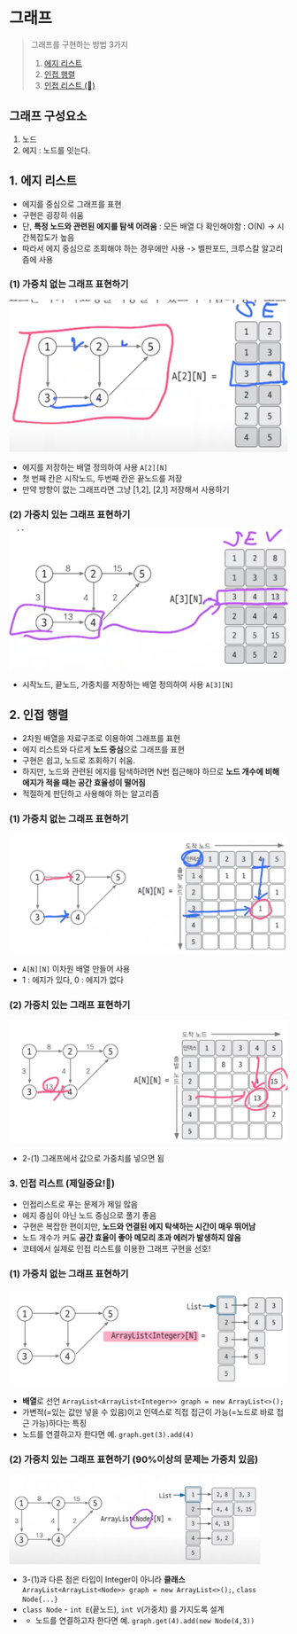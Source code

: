 # 그래프
> 그래프를 구현하는 방법 3가지
> 1. [에지 리스트](#1-에지-리스트)
> 2. [인접 행렬](#2-인접-행렬)
> 3. [인접 리스트 (🤩)](#3-인접-리스트-제일중요)

## 그래프 구성요소
1. 노드
2. 에지 : 노드를 잇는다.

## 1. 에지 리스트
- 에지를 중심으로 그래프를 표현
- 구현은 굉장히 쉬움
- 단, **특정 노드와 관련된 에지를 탐색 어려움** : 모든 배열 다 확인해야함 : O(N) -> 시간복잡도가 높음
- 따라서 에지 중심으로 조회해야 하는 경우에만 사용 -> 벨판포드, 크루스칼 알고리즘에 사용

### (1) 가중치 없는 그래프 표현하기
![img.png](17_graph_1_x.png)
- 에지를 저장하는 배열 정의하여 사용 `A[2][N]`
- 첫 번째 칸은 시작노드, 두번째 칸은 끝노드를 저장
- 만약 방향이 없는 그래프라면 그냥 [1,2], [2,1] 저장해서 사용하기

### (2) 가중치 있는 그래프 표현하기
![img.png](17_graph_1_o.png)
- 시작노드, 끝노드, 가중치를 저장하는 배열 정의하여 사용 `A[3][N]`

## 2. 인접 행렬
- 2차원 배열을 자료구조로 이용하여 그래프를 표현
- 에지 리스트와 다르게 **노드 중심**으로 그래프를 표현
- 구현은 쉽고, 노드로 조회하기 쉬움.
- 하지만, 노드와 관련된 에지를 탐색하려면 N번 접근해야 하므로 **노드 개수에 비해 에지가 적을 때는 공간 효율성이 떨어짐**
- 적절하게 판단하고 사용해야 하는 알고리즘

### (1) 가중치 없는 그래프 표현하기
![img.png](17_graph_2_x.png)
- `A[N][N]` 이차원 배열 만들어 사용
- 1 : 에지가 있다, 0 : 에지가 없다

### (2) 가중치 있는 그래프 표현하기
![img.png](17_graph_2_o.png)
- 2-(1) 그래프에서 값으로 가중치를 넣으면 됨

### 3. 인접 리스트 (제일중요!🤩)
- 인접리스트로 푸는 문제가 제일 많음
- 에지 중심이 아닌 노드 중심으로 풀기 좋음
- 구현은 복잡한 편이지만, **노드와 연결된 에지 탁색하는 시간이 매우 뛰어남**
- 노드 개수가 커도 **공간 효율이 좋아 메모리 초과 에러가 발생하지 않음**
- 코테에서 실제로 인접 리스트를 이용한 그래프 구현을 선호!

### (1) 가중치 없는 그래프 표현하기
![img.png](17_graph_3_x.png)
- **배열**로 선언 `ArrayList<ArrayList<Integer>> graph = new ArrayList<>();`
- 가변적(=있는 값만 넣을 수 있음)이고 인덱스로 직접 접근이 가능(=노드로 바로 접근 가능)하다는 특징
- 노드를 연결하고자 한다면 예. `graph.get(3).add(4)`

### (2) 가중치 있는 그래프 표현하기 (90%이상의 문제는 가중치 있음)
![img.png](17_graph_3_o.png)
- 3-(1)과 다른 점은 타입이 Integer이 아니라 **클래스**  `ArrayList<ArrayList<Node>> graph = new ArrayList<>();`, `class Node{...}`
- `class Node` - `int E`(끝노드), `int V`(가중치) 를 가지도록 설계
- - 노드를 연결하고자 한다면 예. `graph.get(4).add(new Node(4,3))`
